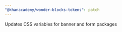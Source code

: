 ```yaml
---
"@khanacademy/wonder-blocks-tokens": patch
---
```


Updates CSS variables for banner and form packages
